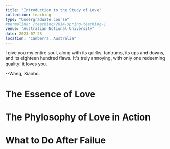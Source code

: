 ```yaml
---
title: "Introduction to the Study of Love"
collection: teaching
type: "Undergraduate course"
#permalink: /teaching/2014-spring-teaching-1
venue: "Australian Notional University"
date: 2023-07-25
location: "Canberra, Australia"
---
```


I give you my entire soul, along with its quirks, tantrums, its ups and downs, and its eighteen hundred flaws. It's truly annoying, with only one redeeming quality: it loves you.

--Wang, Xiaobo.

The Essence of Love
======

The Phylosophy of Love in Action
======

What to Do After Failue
======
